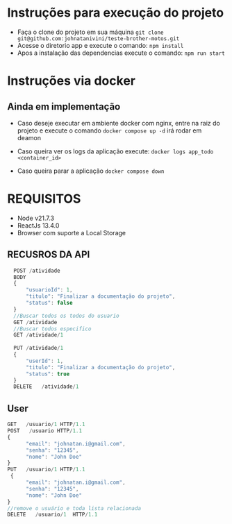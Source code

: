 # Instruções para execução do projeto #
  - Faça o clone do projeto em sua máquina 
  `git clone git@github.com:johnatanivini/teste-brother-motos.git`
  - Acesse o diretorio app e execute o comando:
  `npm install`
  - Apos a instalação das dependencias execute o comando:
  `npm run start`

  # Instruções via docker #
  ## Ainda em implementação ##
  - Caso deseje executar em ambiente docker com nginx, entre na raiz do projeto  e execute o comando 
  `docker compose up -d`  irá rodar em deamon

  - Caso queira ver os logs da aplicação execute:
  `docker logs app_todo <container_id>`

  - Caso queira parar a aplicação
  `docker compose down`
 
 # REQUISITOS #
  - Node  v21.7.3
  - ReactJs 13.4.0
  - Browser com suporte a Local Storage
  
  ## RECUSROS DA API ##

  ```javascript
    POST /atividade
    BODY 
    {
        "usuarioId": 1,
        "titulo": "Finalizar a documentação do projeto",
        "status": false
    }
    //Buscar todos os todos do usuario
    GET /atividade
    //Buscar todos especifico
    GET /atividade/1
    
    PUT /atividade/1
    {
        "userId": 1,
        "titulo": "Finalizar a documentação do projeto",
        "status": true
    }
    DELETE   /atividade/1
  ```

  ## User ##
  ```javascript
  GET   /usuario/1 HTTP/1.1
  POST   /usuario HTTP/1.1
  {
        "email": "johnatan.i@gmail.com",
        "senha": "12345",
        "nome": "John Doe"
  }
  PUT   /usuario/1 HTTP/1.1
   {
        "email": "johnatan.i@gmail.com",
        "senha": "12345",
        "nome": "John Doe"
  }
  //remove o usuário e toda lista relacionada
  DELETE   /usuario/1  HTTP/1.1
  ```


